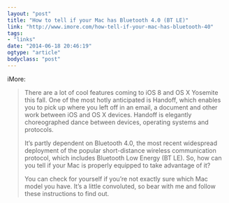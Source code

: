 ```yaml
---
layout: "post"
title: "How to tell if your Mac has Bluetooth 4.0 (BT LE)"
link: "http://www.imore.com/how-tell-if-your-mac-has-bluetooth-40"
tags: 
- "links"
date: "2014-06-18 20:46:19"
ogtype: "article"
bodyclass: "post"
---
```


iMore:

> There are a lot of cool features coming to iOS 8 and OS X Yosemite this fall. One of the most hotly anticipated is Handoff, which enables you to pick up where you left off in an email, a document and other work between iOS and OS X devices. Handoff is elegantly choreographed dance between devices, operating systems and protocols.
> 
>  It’s partly dependent on Bluetooth 4.0, the most recent widespread deployment of the popular short-distance wireless communication protocol, which includes Bluetooth Low Energy (BT LE). So, how can you tell if your Mac is properly equipped to take advantage of it?
> 
>  You can check for yourself if you’re not exactly sure which Mac model you have. It’s a little convoluted, so bear with me and follow these instructions to find out.